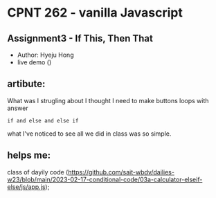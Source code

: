 # CPNT 262 - vanilla Javascript
## Assignment3 - If This, Then That
- Author: Hyeju Hong
- live demo ()
## artibute:
What was I strugling about I thought I need to make buttons loops with answer 
```
if and else and else if 
```
what I've noticed to see all we did in class was so simple. 

## helps me:
class of dayily code 
(https://github.com/sait-wbdv/dailies-w23/blob/main/2023-02-17-conditional-code/03a-calculator-elseif-else/js/app.js);
